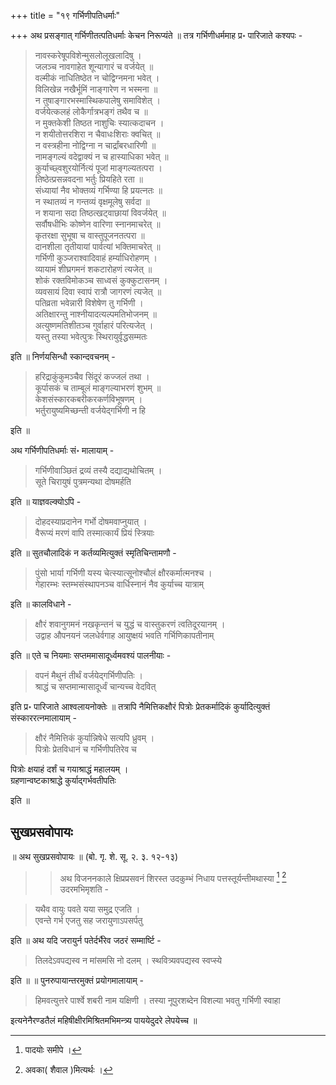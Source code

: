 +++
title = "१९ गर्भिणीपतिधर्माः"

+++
अथ प्रसङ्गात् गर्भिणीतत्पतिधर्माः केचन निरूप्यंते ॥ तत्र गर्भिणीधर्ममाह प्र॰ पारिजाते कश्यपः - 

> नावस्करेषूपविशेन्मुसलोलूखलादिषु ।  
जलञ्च नावगाहेत शून्यागारं च वर्जयेत् ॥  
वल्मीकं नाधितिष्ठेत न चोद्विग्नमना भवेत् ।  
विलिखेन्न नखैर्भूमिं नाङ्गारेण न भस्मना ॥  
न तुषाङ्गारभस्मास्थिकपालेषु समाविशेत् ।  
वर्जयेत्कलहं लोकैर्गात्रभङ्गं तथैव च ॥  
न मुक्तकेशी तिष्ठत नाशुचिः स्यात्कदाचन ।  
न शयीतोत्तरशिरा न चैवाधःशिराः क्वचित् ॥  
न वस्त्रहीना नोद्विग्ना न चार्द्रांबरधारिणी ॥  
नामङ्गल्यं वदेद्वाक्यं न च हास्याधिका भवेत् ॥  
कुर्याच्छ्वशुरयोर्नित्यं पूजां माङ्गल्यतत्परा ।  
तिष्ठेत्प्रसन्नवदना भर्तुः प्रियहिते रता ॥  
संध्यायां नैव भोक्तव्यं गर्भिण्या हि प्रयत्नतः ॥  
न स्थातव्यं न गन्तव्यं वृक्षमूलेषु सर्वदा ॥  
न शयाना सदा तिष्ठत्खट्वाछायां विवर्जयेत् ॥  
सर्वौषधीभिः कोष्णेन वारिणा स्नानमाचरेत् ॥  
कृतरक्षा सुभूषा च वास्तुपूजनतत्परा ॥  
दानशीला तृतीयायां पार्वत्यां भक्तिमाचरेत् ॥  
गर्भिणी कुञ्जराश्वादिवाहं हर्म्याधिरोहणम् ।  
व्यायामं शीघ्रगमनं शकटारोहणं त्यजेत् ॥  
शोकं रक्तविमोकञ्च साध्वसं कुक्कुटासनम् ।  
व्यवसायं दिवा स्वापं रात्रौ जागरणं त्यजेत् ॥  
पतिव्रता भवेन्नारी विशेषेण तु गर्भिणी ।  
अतिक्षारन्तु नाश्नीयादत्यल्पमतिभोजनम् ॥  
अत्युष्णमतिशीतञ्च गुर्वाहारं परित्यजेत् ।  
यस्तु तस्या भवेत्पुत्रः स्थिरायुर्वृद्धसम्मतः

इति ॥ निर्णयसिन्धौ स्कान्दवचनम् - 

> हरिद्राकुंकुमञ्चैव सिंदूरं कज्जलं तथा ।  
कूर्पासकं च ताम्बूलं माङ्गल्याभरणं शुभम् ॥  
केशसंस्कारकबरीकरकर्णविभूषणम् ।  
भर्तुरायुष्यमिच्छन्ती वर्जयेद्गर्भिणी न हि

इति ॥

अथ गर्भिणीपतिधर्माः सं॰ मालायाम् - 

> गर्भिणीवाञ्छितं द्रव्यं तस्यै दद्याद्यथोचितम् ।  
सूते चिरायुषं पुत्रमन्यथा दोषमर्हति

इति ॥ याज्ञवल्क्योऽपि - 

> दोहदस्याप्रदानेन गर्भो दोषमवाप्नुयात् ।  
वैरूप्यं मरणं वापि तस्मात्कार्यं प्रियं स्त्रियाः

इति ॥ सुतचौलादिकं न कर्तव्यमित्युक्तं स्मृतिचिन्तामणौ - 

> पुंसो भार्या गर्भिणी यस्य चेत्स्यात्सूनोश्चौलं क्षौरकर्मात्मनश्च ।  
गेहारम्भः स्तम्भसंस्थापनञ्च वार्धिस्नानं नैव कुर्याच्च यात्राम्

इति ॥ कालविधाने - 

> क्षौरं शवानुगमनं नखकृन्तनं च युद्धं च वास्तुकरणं त्वतिदूरयानम् ।  
उद्वाह औपनयनं जलधेर्वगाह आयुष्क्षयं भवति गर्भिणिकापतीनाम्

इति ॥ एते च नियमाः सप्तममासादूर्ध्वमवश्यं पालनीयाः -

> वपनं मैथुनं तीर्थं वर्जयेद्गर्भिणीपतिः ।  
श्राद्धं च सप्तमान्मासादूर्ध्वं चान्यच्च वेदवित्

इति प्र॰ पारिजाते आश्वलायनोक्तेः ॥ तत्रापि नैमित्तिकक्षौरं पित्रोः प्रेतकर्मादिकं कुर्यादित्युक्तं संस्काररत्नमालायाम् -

> क्षौरं नैमित्तिकं कुर्यान्निषेधे सत्यपि ध्रुवम् ।  
पित्रोः प्रेतविधानं च गर्भिणीपतिरेव च

पित्रोः क्षयाहं दर्शं च गयाश्राद्धं महालयम् ।  
ग्रहणान्वष्टकाश्राद्धे कुर्याद्गर्भवतीपतिः

इति ॥

## सुखप्रसवोपायः

॥ अथ सुखप्रसवोपायः ॥ (बो. गृ. शे. सू. २. ३. १२-१३) 

>> अथ विजननकाले क्षिप्रप्रसवनं शिरस्त उदकुम्भं निधाय पत्तस्तूर्यन्तीमथास्या [^१] [^१_१] उदरमभिमृशति -

 [^१]: पादयोः समीपे । 
 
 [^१_१]: अवका( शैवाल )मित्यर्थः ।

> यथैव वायुः पवते यया समुद्र एजति ।  
एवन्ते गर्भ एजतु सह जरायुणाऽपसर्पतु

इति ॥ अथ यदि जरायुर्न पतेर्दर्भैरेव जठरं सम्मार्ष्टि -

> तिलदेऽवपद्यस्व न मांसमसि नो दलम् । स्थवित्र्यवपद्यस्व स्वप्स्ये

इति ॥ ॥ पुनरुपायान्तरमुक्तं प्रयोगमालायाम् -

> हिमवत्युत्तरे पार्श्वे शबरी नाम यक्षिणी । तस्या नूपुरशब्देन विशल्या भवतु गर्भिणी स्वाहा

इत्यनेनैरण्डतैलं महिषीक्षीरमिश्रितमभिमन्त्र्य पाययेदुदरे लेपयेच्च ॥